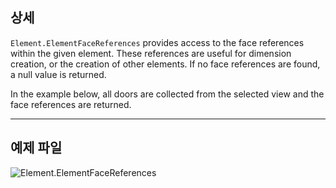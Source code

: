 ## 상세
`Element.ElementFaceReferences` provides access to the face references within the given element. These references are useful for dimension creation, or the creation of other elements. If no face references are found, a null value is returned.

In the example below, all doors are collected from the selected view and the face references are returned.
___
## 예제 파일

![Element.ElementFaceReferences](./Revit.Elements.Element.ElementFaceReferences_img.jpg)
